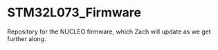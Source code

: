# STM32L073_Firmware
Repository for the NUCLEO firmware, which Zach will update as we get further along.
